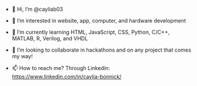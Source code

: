 - 👋 Hi, I’m @cayliab03
- 👀 I’m interested in website, app, computer, and hardware development 
- 🌱 I’m currently learning HTML, JavaScript, CSS, Python, C/C++, MATLAB, R, Verilog, and VHDL

- 💞️ I’m looking to collaborate in hackathons and on any project that comes my way!
- 📫 How to reach me? Through Linkedin: https://www.linkedin.com/in/caylia-bonnick/

<!---
cayliab03/cayliab03 is a ✨ special ✨ repository because its `README.md` (this file) appears on your GitHub profile.
You can click the Preview link to take a look at your changes.
--->
